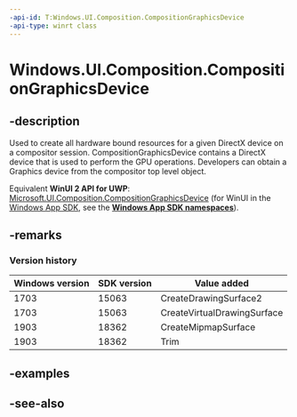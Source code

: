 ```yaml
---
-api-id: T:Windows.UI.Composition.CompositionGraphicsDevice
-api-type: winrt class
---
```


<!-- Class syntax.
public class CompositionGraphicsDevice : Windows.UI.Composition.CompositionObject, Windows.UI.Composition.ICompositionGraphicsDevice, Windows.UI.Composition.ICompositionGraphicsDevice2
-->

# Windows.UI.Composition.CompositionGraphicsDevice

## -description
Used to create all hardware bound resources for a given DirectX device on a compositor session. CompositionGraphicsDevice contains a DirectX device that is used to perform the GPU operations. Developers can obtain a Graphics device from the compositor top level object.

Equivalent **WinUI 2 API for UWP**: [Microsoft.UI.Composition.CompositionGraphicsDevice](/windows/winui/api/microsoft.ui.composition.compositiongraphicsdevice) (for WinUI in the [Windows App SDK](/windows/apps/windows-app-sdk/), see the **[Windows App SDK namespaces](/windows/windows-app-sdk/api/winrt/)**).

## -remarks

### Version history

| Windows version | SDK version | Value added |
| -- | -- | -- |
| 1703 | 15063 | CreateDrawingSurface2 |
| 1703 | 15063 | CreateVirtualDrawingSurface |
| 1903 | 18362 | CreateMipmapSurface |
| 1903 | 18362 | Trim |

## -examples

## -see-also
